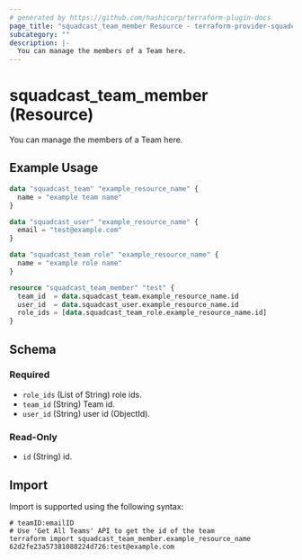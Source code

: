 ```yaml
---
# generated by https://github.com/hashicorp/terraform-plugin-docs
page_title: "squadcast_team_member Resource - terraform-provider-squadcast"
subcategory: ""
description: |-
  You can manage the members of a Team here.
---
```


# squadcast_team_member (Resource)

You can manage the members of a Team here.

## Example Usage

```terraform
data "squadcast_team" "example_resource_name" {
  name = "example team name"
}

data "squadcast_user" "example_resource_name" {
  email = "test@example.com"
}

data "squadcast_team_role" "example_resource_name" {
  name = "example role name"
}

resource "squadcast_team_member" "test" {
  team_id  = data.squadcast_team.example_resource_name.id
  user_id  = data.squadcast_user.example_resource_name.id
  role_ids = [data.squadcast_team_role.example_resource_name.id]
}
```

<!-- schema generated by tfplugindocs -->
## Schema

### Required

- `role_ids` (List of String) role ids.
- `team_id` (String) Team id.
- `user_id` (String) user id (ObjectId).

### Read-Only

- `id` (String) id.

## Import

Import is supported using the following syntax:

```shell
# teamID:emailID
# Use 'Get All Teams' API to get the id of the team
terraform import squadcast_team_member.example_resource_name 62d2fe23a57381088224d726:test@example.com
```
